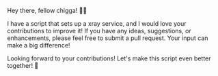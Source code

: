 Hey there, fellow chigga! 👋🏻

I have a script that sets up a xray service, and I would love your contributions to improve it! If you have any ideas, suggestions, or enhancements, please feel free to submit a pull request. Your input can make a big difference!


Looking forward to your contributions! Let's make this script even better together! 🚀
